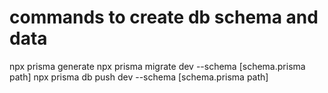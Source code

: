 # commands to create db schema and data
npx prisma generate
npx prisma migrate dev --schema [schema.prisma path]
npx prisma db push dev --schema [schema.prisma path]